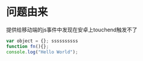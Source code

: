 # 问题由来
提供给移动端的js事件中发现在安卓上touchend触发不了  

```js
var object = {}; ssssssssss
function fn(){};
console.log("Hello World");
```